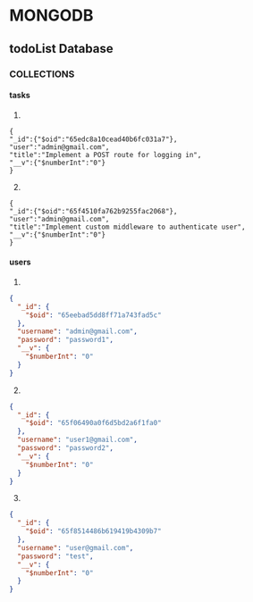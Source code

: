 # MONGODB
## todoList Database
### COLLECTIONS
#### tasks
1.
```
{
"_id":{"$oid":"65edc8a10cead40b6fc031a7"},
"user":"admin@gmail.com",
"title":"Implement a POST route for logging in",
"__v":{"$numberInt":"0"}
}
```
2.
```
{
"_id":{"$oid":"65f4510fa762b9255fac2068"},
"user":"admin@gmail.com",
"title":"Implement custom middleware to authenticate user",
"__v":{"$numberInt":"0"}
}
```

#### users

1. 
```json
{
  "_id": {
    "$oid": "65eebad5dd8ff71a743fad5c"
  },
  "username": "admin@gmail.com",
  "password": "password1",
  "__v": {
    "$numberInt": "0"
  }
}
```

2. 
```json
{
  "_id": {
    "$oid": "65f06490a0f6d5bd2a6f1fa0"
  },
  "username": "user1@gmail.com",
  "password": "password2",
  "__v": {
    "$numberInt": "0"
  }
}
```

3. 
```json
{
  "_id": {
    "$oid": "65f8514486b619419b4309b7"
  },
  "username": "user@gmail.com",
  "password": "test",
  "__v": {
    "$numberInt": "0"
  }
}
```

